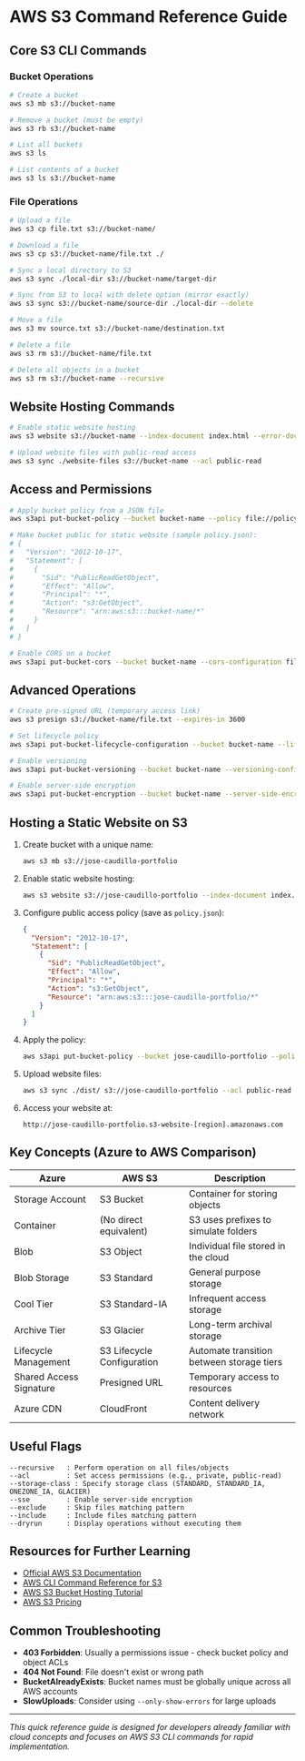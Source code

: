 
# AWS S3 Command Reference Guide

## Core S3 CLI Commands

### Bucket Operations
```bash
# Create a bucket
aws s3 mb s3://bucket-name

# Remove a bucket (must be empty)
aws s3 rb s3://bucket-name

# List all buckets
aws s3 ls

# List contents of a bucket
aws s3 ls s3://bucket-name
```

### File Operations
```bash
# Upload a file
aws s3 cp file.txt s3://bucket-name/

# Download a file
aws s3 cp s3://bucket-name/file.txt ./

# Sync a local directory to S3
aws s3 sync ./local-dir s3://bucket-name/target-dir

# Sync from S3 to local with delete option (mirror exactly)
aws s3 sync s3://bucket-name/source-dir ./local-dir --delete

# Move a file
aws s3 mv source.txt s3://bucket-name/destination.txt

# Delete a file
aws s3 rm s3://bucket-name/file.txt

# Delete all objects in a bucket
aws s3 rm s3://bucket-name --recursive
```

## Website Hosting Commands

```bash
# Enable static website hosting
aws s3 website s3://bucket-name --index-document index.html --error-document error.html

# Upload website files with public-read access
aws s3 sync ./website-files s3://bucket-name --acl public-read
```

## Access and Permissions 

```bash
# Apply bucket policy from a JSON file
aws s3api put-bucket-policy --bucket bucket-name --policy file://policy.json

# Make bucket public for static website (sample policy.json):
# {
#   "Version": "2012-10-17",
#   "Statement": [
#     {
#       "Sid": "PublicReadGetObject",
#       "Effect": "Allow",
#       "Principal": "*",
#       "Action": "s3:GetObject",
#       "Resource": "arn:aws:s3:::bucket-name/*"
#     }
#   ]
# }

# Enable CORS on a bucket
aws s3api put-bucket-cors --bucket bucket-name --cors-configuration file://cors.json
```

## Advanced Operations

```bash
# Create pre-signed URL (temporary access link)
aws s3 presign s3://bucket-name/file.txt --expires-in 3600

# Set lifecycle policy
aws s3api put-bucket-lifecycle-configuration --bucket bucket-name --lifecycle-configuration file://lifecycle.json

# Enable versioning
aws s3api put-bucket-versioning --bucket bucket-name --versioning-configuration Status=Enabled

# Enable server-side encryption
aws s3api put-bucket-encryption --bucket bucket-name --server-side-encryption-configuration file://encryption.json
```

## Hosting a Static Website on S3

1. Create bucket with a unique name:
   ```bash
   aws s3 mb s3://jose-caudillo-portfolio
   ```

2. Enable static website hosting:
   ```bash
   aws s3 website s3://jose-caudillo-portfolio --index-document index.html --error-document index.html
   ```

3. Configure public access policy (save as `policy.json`):
   ```json
   {
     "Version": "2012-10-17",
     "Statement": [
       {
         "Sid": "PublicReadGetObject",
         "Effect": "Allow",
         "Principal": "*",
         "Action": "s3:GetObject",
         "Resource": "arn:aws:s3:::jose-caudillo-portfolio/*"
       }
     ]
   }
   ```

4. Apply the policy:
   ```bash
   aws s3api put-bucket-policy --bucket jose-caudillo-portfolio --policy file://policy.json
   ```

5. Upload website files:
   ```bash
   aws s3 sync ./dist/ s3://jose-caudillo-portfolio --acl public-read
   ```

6. Access your website at:
   ```
   http://jose-caudillo-portfolio.s3-website-[region].amazonaws.com
   ```

## Key Concepts (Azure to AWS Comparison)

| Azure                  | AWS S3                     | Description                                  |
|------------------------|----------------------------|----------------------------------------------|
| Storage Account        | S3 Bucket                  | Container for storing objects                |
| Container              | (No direct equivalent)     | S3 uses prefixes to simulate folders         |
| Blob                   | S3 Object                  | Individual file stored in the cloud          |
| Blob Storage           | S3 Standard                | General purpose storage                      |
| Cool Tier              | S3 Standard-IA             | Infrequent access storage                    |
| Archive Tier           | S3 Glacier                 | Long-term archival storage                   |
| Lifecycle Management   | S3 Lifecycle Configuration | Automate transition between storage tiers    |
| Shared Access Signature| Presigned URL              | Temporary access to resources                |
| Azure CDN              | CloudFront                 | Content delivery network                     |

## Useful Flags

```
--recursive   : Perform operation on all files/objects
--acl         : Set access permissions (e.g., private, public-read)
--storage-class : Specify storage class (STANDARD, STANDARD_IA, ONEZONE_IA, GLACIER)
--sse         : Enable server-side encryption 
--exclude     : Skip files matching pattern
--include     : Include files matching pattern
--dryrun      : Display operations without executing them
```

## Resources for Further Learning

- [Official AWS S3 Documentation](https://docs.aws.amazon.com/AmazonS3/latest/userguide/creating-bucket.html)
- [AWS CLI Command Reference for S3](https://awscli.amazonaws.com/v2/documentation/api/latest/reference/s3/index.html)
- [AWS S3 Bucket Hosting Tutorial](https://docs.aws.amazon.com/AmazonS3/latest/userguide/WebsiteHosting.html)
- [AWS S3 Pricing](https://aws.amazon.com/s3/pricing/)

## Common Troubleshooting

- **403 Forbidden**: Usually a permissions issue - check bucket policy and object ACLs
- **404 Not Found**: File doesn't exist or wrong path
- **BucketAlreadyExists**: Bucket names must be globally unique across all AWS accounts
- **SlowUploads**: Consider using `--only-show-errors` for large uploads

---

*This quick reference guide is designed for developers already familiar with cloud concepts and focuses on AWS S3 CLI commands for rapid implementation.*
